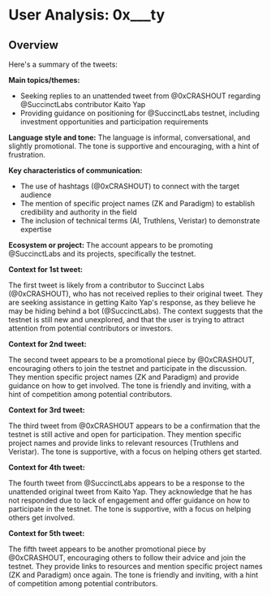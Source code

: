 # User Analysis: 0x___ty

## Overview

Here's a summary of the tweets:

**Main topics/themes:**

* Seeking replies to an unattended tweet from @0xCRASHOUT regarding @SuccinctLabs contributor Kaito Yap
* Providing guidance on positioning for @SuccinctLabs testnet, including investment opportunities and participation requirements

**Language style and tone:**
The language is informal, conversational, and slightly promotional. The tone is supportive and encouraging, with a hint of frustration.

**Key characteristics of communication:**

* The use of hashtags (@0xCRASHOUT) to connect with the target audience
* The mention of specific project names (ZK and Paradigm) to establish credibility and authority in the field
* The inclusion of technical terms (AI, Truthlens, Veristar) to demonstrate expertise

**Ecosystem or project:**
The account appears to be promoting @SuccinctLabs and its projects, specifically the testnet.

**Context for 1st tweet:**

The first tweet is likely from a contributor to Succinct Labs (@0xCRASHOUT), who has not received replies to their original tweet. They are seeking assistance in getting Kaito Yap's response, as they believe he may be hiding behind a bot (@SuccinctLabs). The context suggests that the testnet is still new and unexplored, and that the user is trying to attract attention from potential contributors or investors.

**Context for 2nd tweet:**

The second tweet appears to be a promotional piece by @0xCRASHOUT, encouraging others to join the testnet and participate in the discussion. They mention specific project names (ZK and Paradigm) and provide guidance on how to get involved. The tone is friendly and inviting, with a hint of competition among potential contributors.

**Context for 3rd tweet:**

The third tweet from @0xCRASHOUT appears to be a confirmation that the testnet is still active and open for participation. They mention specific project names and provide links to relevant resources (Truthlens and Veristar). The tone is supportive, with a focus on helping others get started.

**Context for 4th tweet:**

The fourth tweet from @SuccinctLabs appears to be a response to the unattended original tweet from Kaito Yap. They acknowledge that he has not responded due to lack of engagement and offer guidance on how to participate in the testnet. The tone is supportive, with a focus on helping others get involved.

**Context for 5th tweet:**

The fifth tweet appears to be another promotional piece by @0xCRASHOUT, encouraging others to follow their advice and join the testnet. They provide links to resources and mention specific project names (ZK and Paradigm) once again. The tone is friendly and inviting, with a hint of competition among potential contributors.